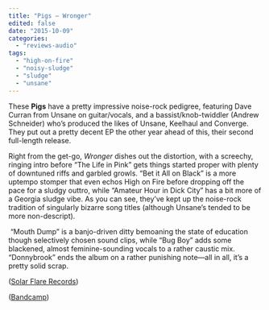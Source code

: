 ```yaml
---
title: "Pigs – Wronger"
edited: false
date: "2015-10-09"
categories:
  - "reviews-audio"
tags:
  - "high-on-fire"
  - "noisy-sludge"
  - "sludge"
  - "unsane"
---
```


These **Pigs** have a pretty impressive noise-rock pedigree, featuring Dave Curran from Unsane on guitar/vocals, and a bassist/knob-twiddler (Andrew Schneider) who’s produced the likes of Unsane, Keelhaul and Converge. They put out a pretty decent EP the other year ahead of this, their second full-length release.

Right from the get-go, _Wronger_ dishes out the distortion, with a screechy, ringing intro before “The Life in Pink” gets things started proper with plenty of downtuned riffs and garbled growls. “Bet it All on Black” is a more uptempo stomper that even echos High on Fire before dropping off the pace for a sludgy outtro, while “Amateur Hour in Dick City” has a bit more of a Georgia sludge vibe. As you can see, they’ve kept up the noise-rock tradition of singularly bizarre song titles (although Unsane’s tended to be more non-descript).

 “Mouth Dump” is a banjo-driven ditty bemoaning the state of education though selectively chosen sound clips, while “Bug Boy” adds some blackened, almost feminine-sounding vocals to a rather caustic mix. “Donnybrook” ends the album on a rather punishing note—all in all, it’s a pretty solid scrap.

([Solar Flare Records](http://www.solarflarerds.com/))

([Bandcamp](http://music.solarflarerds.com/album/wronger))
